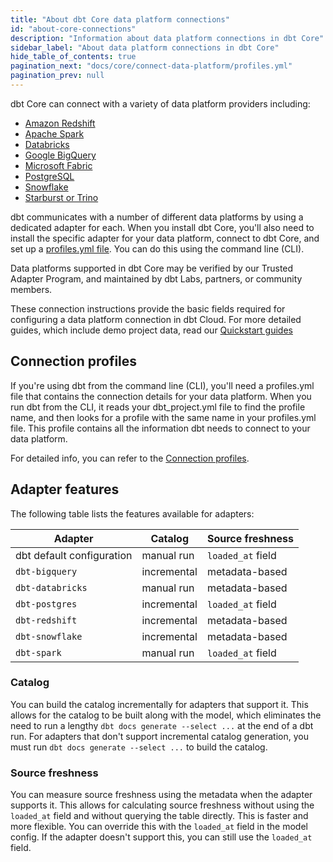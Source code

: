 ```yaml
---
title: "About dbt Core data platform connections"
id: "about-core-connections"
description: "Information about data platform connections in dbt Core"
sidebar_label: "About data platform connections in dbt Core"
hide_table_of_contents: true
pagination_next: "docs/core/connect-data-platform/profiles.yml"
pagination_prev: null
---
```


dbt Core can connect with a variety of data platform providers including: 

- [Amazon Redshift](/docs/core/connect-data-platform/redshift-setup) 
- [Apache Spark](/docs/core/connect-data-platform/spark-setup) 
- [Databricks](/docs/core/connect-data-platform/databricks-setup) 
- [Google BigQuery](/docs/core/connect-data-platform/bigquery-setup)
- [Microsoft Fabric](/docs/core/connect-data-platform/fabric-setup)
- [PostgreSQL](/docs/core/connect-data-platform/postgres-setup)
- [Snowflake](/docs/core/connect-data-platform/snowflake-setup)
- [Starburst or Trino](/docs/core/connect-data-platform/trino-setup)

dbt communicates with a number of different data platforms by using a dedicated adapter for each. When you install dbt Core, you'll also need to install the specific adapter for your data platform, connect to dbt Core, and set up a [profiles.yml file](/docs/core/connect-data-platform/profiles.yml). You can do this using the command line (CLI).

Data platforms supported in dbt Core may be verified by our Trusted Adapter Program, and maintained by dbt Labs, partners, or community members.

These connection instructions provide the basic fields required for configuring a data platform connection in dbt Cloud. For more detailed guides, which include demo project data, read our [Quickstart guides](https://docs.getdbt.com/docs/guides)

## Connection profiles

If you're using dbt from the command line (CLI), you'll need a profiles.yml file that contains the connection details for your data platform. When you run dbt from the CLI, it reads your dbt_project.yml file to find the profile name, and then looks for a profile with the same name in your profiles.yml file. This profile contains all the information dbt needs to connect to your data platform.

For detailed info, you can refer to the [Connection profiles](/docs/core/connect-data-platform/connection-profiles).


## Adapter features

The following table lists the features available for adapters:

| Adapter | Catalog | Source freshness |
|---------|---------|------------------|
| dbt default configuration | manual run | `loaded_at` field |
| `dbt-bigquery` | incremental | metadata-based |
| `dbt-databricks` | manual run | metadata-based |
| `dbt-postgres` | incremental | `loaded_at` field |
| `dbt-redshift` | incremental | metadata-based |
| `dbt-snowflake` | incremental | metadata-based |
| `dbt-spark` | manual run | `loaded_at` field |


### Catalog 

You can build the catalog incrementally for adapters that support it. This allows for the catalog to be built along with the model, which eliminates the need to run a lengthy `dbt docs generate --select ...` at the end of a dbt run. For adapters that don't support incremental catalog generation, you must run `dbt docs generate --select ...` to build the catalog.

### Source freshness

You can measure source freshness using the metadata when the adapter supports it. This allows for calculating source freshness without using the `loaded_at` field and without querying the table directly. This is faster and more flexible. You can override this with the `loaded_at` field in the model config. If the adapter doesn't support this, you can still use the `loaded_at` field.